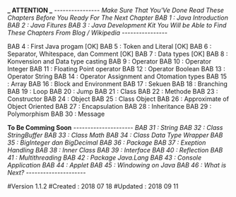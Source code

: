 <!--
		C O N T E N T S
							-->

**_ ATTENTION _**
*----------------
Make Sure That You'Ve Done Read These Chapters Before You Ready For The Next Chapter
	BAB 1 		: Java Introduction
	BAB 2		: Java Fitures
	BAB 3 		: Java Development Kit
You Will be Able to Find These Chapters From Blog / Wikipedia
----------------*

BAB 4		: First Java progam [OK]
BAB 5		: Token and Literal [OK]
BAB 6 		: Separator, Whitespace, dan Comment [OK]
BAB 7		: Data types [OK]
BAB 8		: Konvension and Data type casting
BAB 9		: Operator
BAB 10		: Operator Integer
BAB 11		: Floating Point operator
BAB 12		: Operator Boolean
BAB 13		: Operator String
BAB 14		: Operator Assignment and Otomation types
BAB 15		: Array
BAB 16		: Block and Environment
BAB 17		: Sekuen
BAB 18		: Branching
BAB 19		: Loop
BAB 20		: Jump
BAB 21		: Class
BAB 22		: Methode
BAB 23 		: Constructor
BAB 24		: Object
BAB 25		: Class Object
BAB 26 		: Approximate of Object Oriented
BAB 27		: Encapsulation
BAB 28		: Inheritance
BAB 29		: Polymorphism
BAB 30		: Message
	
**To Be Comming Soon**
*---------------------
	BAB 31		: String
	BAB 32		: Class StringBuffer
	BAB 33		: Class Math
	BAB 34		: Class Data Type Wrapper
	BAB 35		: BigInteger dan BigDecimal
	BAB 36		: Package
	BAB 37		: Exeption Handling
	BAB 38		: Inner Class
	BAB 39		: Interface
	BAB 40		: Reflection
	BAB 41		: Multithreading
	BAB 42		: Package Java.Lang
	BAB 43		: Console Application
	BAB 44		: Applet
	BAB 45		: Windowing on Java
	BAB 46		: What is Next?
---------------------*

#Version 1.1.2
#Created	: 2018 07 18
#Updated	: 2018 09 11